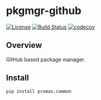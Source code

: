 # pkgmgr-github

[![License](https://img.shields.io/badge/License-LGPL%203.0-blue.svg)](https://spdx.org/licenses/LGPL-3.0)
[![Build Status](https://travis-ci.org/kuwv/pkgmgr-github.svg?branch=master)](https://travis-ci.org/kuwv/pkgmgr-github)
[![codecov](https://codecov.io/gh/kuwv/pkgmgr-github/branch/master/graph/badge.svg)](https://codecov.io/gh/kuwv/pkgmgr-github)

## Overview

GitHub based package manager.

## Install

`pip install proman.common`
